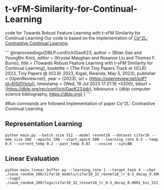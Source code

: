 # t-vFM-Similarity-for-Continual-Learning


code for Towards Robust Feature Learning with t-vFM Similarity for Continual Learning
Our code is based on the implementation of [Co^2L: Contrastive Continual Learning](https://github.com/chaht01/Co2L).

'''
@inproceedings{DBLP:conf/iclr/GaoK23,
  author       = {Bilan Gao and
                  YoungBin Kim},
  editor       = {Krystal Maughan and
                  Rosanne Liu and
                  Thomas F. Burns},
  title        = {Towards Robust Feature Learning with t-vFM Similarity for Continual
                  Learning},
  booktitle    = {The First Tiny Papers Track at {ICLR} 2023, Tiny Papers @ {ICLR} 2023,
                  Kigali, Rwanda, May 5, 2023},
  publisher    = {OpenReview.net},
  year         = {2023},
  url          = {https://openreview.net/pdf?id=6I5i0Ytnlul},
  timestamp    = {Wed, 19 Jul 2023 17:21:16 +0200},
  biburl       = {https://dblp.org/rec/conf/iclr/GaoK23.bib},
  bibsource    = {dblp computer science bibliography, https://dblp.org}
}
'''

#Run commands are followed implementation of paper Co^2L: Contrastive Continual Learning
## Representation Learning
```
python main.py --batch_size 512 --model resnet18 --dataset cifar10 --mem_size 200 --epochs 100 --start_epoch 500 --learning_rate 0.5 --temp 0.5 --current_temp 0.2 --past_temp 0.01  --cosine --syncBN
```

## Linear Evaluation
```
python main_linear_buffer.py --learning_rate 1 --target_task 4 --ckpt ./save_random_200/cifar10_models/cifar10_32_resnet18_lr_0.5_decay_0.0001_bsz_512_temp_0.5_momentum_1.000_trial_0_500_100_0.2_0.01_1.0_cosine_warm/ --logpt ./save_random_200/logs/cifar10_32_resnet18_lr_0.5_decay_0.0001_bsz_512_temp_0.5_momentum_1.000_trial_0_500_100_0.2_0.01_1.0_cosine_warm/
```
